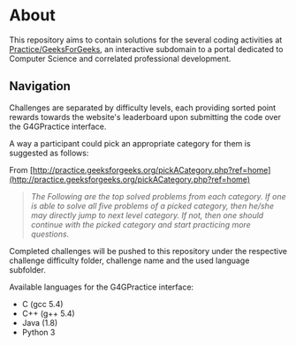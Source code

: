 # About

This repository aims to contain solutions for the several coding activities at [Practice/GeeksForGeeks](practice.geeksforgeeks.org/), an interactive subdomain to a portal dedicated to Computer Science and correlated professional development.

## Navigation

Challenges are separated by difficulty levels, each providing sorted point rewards towards the website's leaderboard upon submitting the code over the G4GPractice interface.

A way a participant could pick an appropriate category for them is suggested as follows:

From [http://practice.geeksforgeeks.org/pickACategory.php?ref=home](http://practice.geeksforgeeks.org/pickACategory.php?ref=home)

>_The Following are the top solved problems from each category. 
If one is able to solve all five problems of a picked category, 
then he/she may directly jump to next level category. 
If not, then one should continue with the picked category and start practicing more questions._ 

Completed challenges will be pushed to this repository under the respective challenge difficulty folder, challenge name and the used language subfolder.

Available languages for the G4GPractice interface:
* C (gcc 5.4)
* C++ (g++ 5.4)
* Java (1.8)
* Python 3
